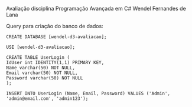 Avaliação disciplina Programação Avançada em C#
Wendel Fernandes de Lana

Query para criação do banco de dados:
```
CREATE DATABASE [wendel-d3-avaliacao];

USE [wendel-d3-avaliacao];

CREATE TABLE UserLogin (
IdUser int IDENTITY(1,1) PRIMARY KEY,
Name varchar(50) NOT NULL,
Email varchar(50) NOT NULL,
Password varchar(50) NOT NULL
);

INSERT INTO UserLogin (Name, Email, Password) VALUES ('Admin', 'admin@email.com', 'admin123');
```
